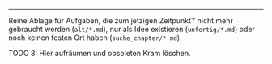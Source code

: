 ---
Reine Ablage für Aufgaben, die zum jetzigen Zeitpunkt™ 
nicht mehr gebraucht werden (`alt/*.md`), 
nur als Idee existieren (`unfertig/*.md`) oder 
noch keinen festen Ort haben (`suche_chapter/*.md`).

TODO 3: Hier aufräumen und obsoleten Kram löschen.
